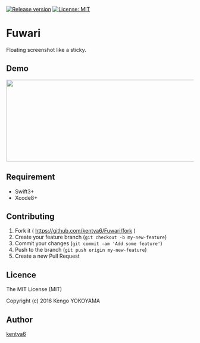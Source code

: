 [![Release version](https://img.shields.io/github/release/Fuwari/Fuwari.svg)](https://github.com/kentya6/Fuwari/releases/latest)
[![License: MIT](https://img.shields.io/github/license/kentya6/Fuwari.svg)](https://github.com/kentya6/Fuwari/blob/master/LICENSE)

# Fuwari
Floating screenshot like a sticky.

## Demo
<p align="center" >
<img src="https://raw.githubusercontent.com/kentya6/Fuwari/gh-pages/images/fuwari_demo.gif" width="508" height="219"/>
</p>

## Requirement
- Swift3+
- Xcode8+

## Contributing
1. Fork it ( https://github.com/kentya6/Fuwari/fork )
2. Create your feature branch (`git checkout -b my-new-feature`)
3. Commit your changes (`git commit -am 'Add some feature'`)
4. Push to the branch (`git push origin my-new-feature`)
5. Create a new Pull Request

## Licence

The MIT License (MIT)

Copyright (c) 2016 Kengo YOKOYAMA

## Author

[kentya6](https://github.com/kentya6)